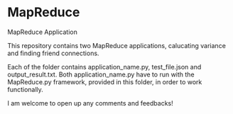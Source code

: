 # MapReduce
MapReduce Application

This repository contains two MapReduce applications, calucating variance and finding friend connections.

Each of the folder contains application_name.py, test_file.json and output_result.txt. Both application_name.py have to run with the MapReduce.py framework, provided in this folder, in order to work functionally. 

I am welcome to open up any comments and feedbacks!
